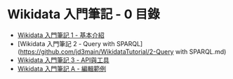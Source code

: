 Wikidata 入門筆記 - 0 目錄
========================

* [Wikidata 入門筆記 1 - 基本介紹](https://github.com/jd3main/WikidataTutorial/1-基本使用.md) 
* [Wikidata 入門筆記 2 -  Query with SPARQL](https://github.com/jd3main/WikidataTutorial/2-Query with SPARQL.md)
* [Wikidata 入門筆記 3 -  API與工具](https://github.com/jd3main/WikidataTutorial/3-API與工具.md)
* [Wikidata 入門筆記 A - 編輯範例](https://github.com/jd3main/WikidataTutorial/A-編輯範例.md)


<style>
.part{
    margin-left: 26px;
}
h1.part{
    text-align:center;
}
h2.part{
    margin-left: 0px;
    border: solid;
    border-left: none;
    border-right: none;
    border-top: 3px #900 solid;
    border-bottom: 1px #396 solid;
    color: black;
    text-align:center;
    background-color: #F6F6F6;
    padding: 6px;
}
h3.part{
    margin-left: 0px;
    border-top: solid 1.5px #069;
    border-bottom: solid 1px #396;
    padding: 5px 5px;
}
h4.part{
    margin-left: 15px;
    border: dotted #396;
    border-width: 1px 0px 0px 0px;
}
h5.part{
    margin-left: 20px;
}
h6.part{
    margin-left: 23px;
}
</style>